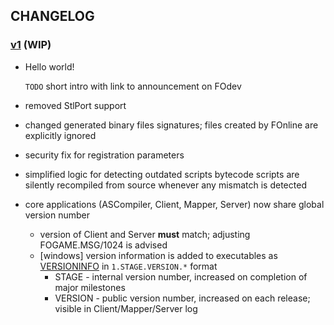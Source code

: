 ## CHANGELOG

### [v1](SOON) (WIP)
- Hello world!
  
  `TODO` short intro with link to announcement on FOdev
  
- removed StlPort support
- changed generated binary files signatures; files created by FOnline are explicitly ignored
- security fix for registration parameters
- simplified logic for detecting outdated scripts bytecode
  scripts are silently recompiled from source whenever any mismatch is detected
- core applications (ASCompiler, Client, Mapper, Server) now share global version number
  - version of Client and Server **must** match; adjusting FOGAME.MSG/1024 is advised
  - [windows] version information is added to executables as [VERSIONINFO](https://docs.microsoft.com/en-us/windows/desktop/menurc/versioninfo-resource) in `1.STAGE.VERSION.*` format
    - STAGE - internal version number, increased on completion of major milestones
    - VERSION - public version number, increased on each release; visible in Client/Mapper/Server log
